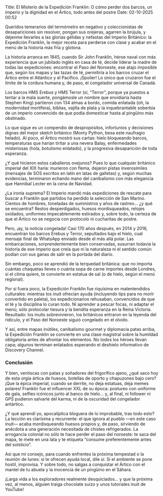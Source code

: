 Title: El Misterio de la Expedición Franklin: O cómo perder dos barcos, un imperio y la dignidad en el Ártico, todo antes del postre
Date: 02-10-2025 00:52

Queridos temerarios del termómetro en negativo y coleccionistas de desapariciones sin resolver, pongan sus orejeras, agarren la brújula, y déjenme llevarles a las glorias gélidas y nefastas del Imperio Británico: la Expedición Franklin, la mejor receta para perderse con clase y acabar en el menú de la historia más fría y glotona.

La historia arranca en 1845, cuando Sir John Franklin, héroe naval con más experiencia que un jubilado inglés en casa de té, decide liderar la madre de todas las expediciones: encontrar el Paso del Noroeste, ese atajo imposible que, según los mapas y las tazas de té, permitiría a los barcos cruzar el Ártico entre el Atlántico y el Pacífico. ¡Spoiler! Lo único que cruzaron fue el límite de la cordura humana y, de paso, el congelador universal de Canadá.

Los barcos HMS Erebus y HMS Terror (sí, “Terror”, porque ya puestos a tentar a la mala suerte, pongámosle un nombre que envidiaría hasta Stephen King) partieron con 134 almas a bordo, comida enlatada (oh, la modernidad mortífera), biblias, vajilla de plata y la inquebrantable soberbia de un imperio convencido de que podía domesticar hasta al pingüino más obstinado.

Lo que sigue es un compendio de despropósitos, infortunios y decisiones dignas del mejor sketch británico (Monty Python, besa este naufragio helado). Al poco, el Ártico mostró sus cartas: hielo bloqueando barcos, temperaturas que harían tiritar a una nevera Balay, enfermedades misteriosas (hola, botulismo enlatado), y la progresiva desaparición de toda esperanza.

¿Y qué hicieron estos caballeros ovejunos? Pues lo que cualquier británico imperial del XIX haría: murieron con flema, dejaron pistas inverosímiles (mensajes de SOS escritos en latín en latas de galletas) y, según muchas evidencias, terminaron echando mano del canibalismo con más elegancia que Hannibal Lecter en la cena de Navidad.

¿La ironía suprema? El Imperio mandó más expediciones de rescate para buscar a Franklin que partidos ha perdido la selección de San Marino. Cientos de hombres, toneladas de suministros y años de rastreo... ¿y qué se encuentra? Restos desperdigados, huesos mordisqueados, relojes oxidados, uniformes impecablemente estirados y, sobre todo, la certeza de que el Ártico no se negocia con protocolo ni cucharitas de postre.

Pero, ¡ay, la noticia congelada! Casi 170 años después, en 2014 y 2016, encuentran los barcos Erebus y Terror, sepultados bajo el hielo, cual mensaje final de WhatsApp enviado desde el más allá polar. Las embarcaciones, sorprendentemente bien conservadas, susurran todavía la historia de ese imperio que creía que ni la naturaleza ni el sentido común podían con sus ganas de salir en la portada del diario.

Sin embargo, poco se aprendió de la terquedad británica: que no importa cuántas chaquetas lleves o cuánta sopa de carne importes desde Londres, si el clima quiere, te convierte en estatua de sal (o de hielo, según el menú regional). 

Por si fuera poco, la Expedición Franklin fue riquísima en malentendidos culturales: mientras los inuit ofrecían ayuda (incluyendo tips para no morir convertido en paleta), los expedicionarios rehusaban, convencidos de que el té y la disciplina lo curan todo. Ni aprender a pescar focas, ni adaptar el menú; sólo protocolar tiesura y la bendita esperanza en la Reina Victoria. Resultado: los inuits sobrevivieron, los británicos entraron en la leyenda del ridículo, y el Paso del Noroeste siguió congelado en el olvido.

Y así, entre mapas inútiles, canibalismo gourmet y diplomacia patas arriba, la Expedición Franklin se convierte en una clase magistral sobre la humildad obligatoria antes de afrontar los elementos. No todos los héroes llevan capa; algunos terminan enlatados esperando el deshielo informativo de Discovery Channel.

### Conclusión
Y bien, ventiscas con patas y soñadores del frigorífico ajeno, ¿qué saco hoy de esta orgía ártica de huesos, botellas de oporto y chapuzones bajo cero? ¡Que la épica imperial, cuando se derrite, no deja estatuas, deja memes polares! Franklin fue el influencer XXL de su época: postureo con uniforme de gala, selfies icónicos junto al banco de hielo... y, al final, ni follower ni GPS pudieron salvarle del karma, ni de la oscuridad del congelador antártico.

¿Y qué aprendí yo, apocalíptica bloguera de lo improbable, tras todo esto? La lección es clarísima y recurrente: el que ignora al pueblo —en este caso inuit— acaba mordisqueando huesos propios y, de paso, sirviendo de anécdota a una generación necesitada de chistes refrigerados. La arrogancia colonial no sólo te hace perder el paso del noroeste: te saca del mapa, te mete en una lata y te etiqueta “consume preferentemente antes del solsticio”. 

Así que mi consejo, para cuando enfrentes la próxima tempestad o la reunión de lunes: si te ofrecen ayuda local, dile sí. Si el ambiente se pone hostil, improvisa. Y sobre todo, no salgas a conquistar el Ártico con el mantel de tu abuela y la inocencia de un pingüino en el Sáhara.

¡Larga vida a los exploradores realmente desquiciados... y que la próxima vez, al menos, alguien traiga chocolate suizo y unos tutoriales inuit de YouTube!